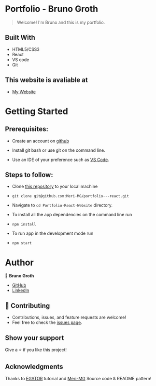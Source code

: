 # Portfolio - Bruno Groth

> Welcome! I'm Bruno and this is my portfolio.

## Built With

- HTML5/CSS3
- React
- VS code
- Git

## This website is avaliable at
 - [My Website](https://brunogroth.live)

# Getting Started

## Prerequisites:


- Create an account on [github](https://github.com/login)

- Install git bash or use git on the command line.

- Use an IDE of your preference such as [VS Code](https://code.visualstudio.com/download).

## Steps to follow:

- Clone [this repository](https://github.com/brunogroth/Portfolio-React-Website) to your local machine 
- ```
  git clone git@github.com:Meri-MG/portfolio---react.git
  ```

- Navigate to `cd Portfolio-React-Website` directory.

- To install all the app dependencies on the command line run
- ```
  npm install
  ``` 
- To run app in the development mode run 
- ```
  npm start
  ```
# Author

:man: **Bruno Groth**
- [GitHub](https://github.com/brunogroth)
- [LinkedIn](https://linkedin.com/in/bruno-groth/)
## 🤝 Contributing
- Contributions, issues, and feature requests are welcome!
- Feel free to check the [issues page](https://github.com/brunogroth/Portfolio-React-Website/issues).
## Show your support
Give a ⭐ if you like this project!
## Acknowledgments
Thanks to [EGATOR](https://www.youtube.com/watch?v=G-Cr00UYokU&list=WL&index=55) tutorial and [Meri-MG](https://github.com/Meri-MG) Source code & README pattern!
